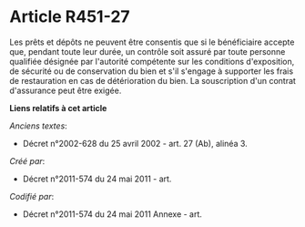 # Article R451-27

Les prêts et dépôts ne peuvent être consentis que si le bénéficiaire accepte que, pendant toute leur durée, un contrôle soit
assuré par toute personne qualifiée désignée par l'autorité compétente sur les conditions d'exposition, de sécurité ou de
conservation du bien et s'il s'engage à supporter les frais de restauration en cas de détérioration du bien. La souscription
d'un contrat d'assurance peut être exigée.

**Liens relatifs à cet article**

_Anciens textes_:

  - Décret n°2002-628 du 25 avril 2002 - art. 27 (Ab), alinéa 3.

_Créé par_:

  - Décret n°2011-574 du 24 mai 2011  - art.

_Codifié par_:

  - Décret n°2011-574 du 24 mai 2011 Annexe - art.
